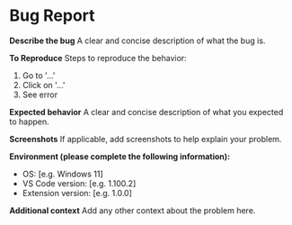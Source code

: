 # Bug Report

**Describe the bug**
A clear and concise description of what the bug is.

**To Reproduce**
Steps to reproduce the behavior:
1. Go to '...'
2. Click on '...'
3. See error

**Expected behavior**
A clear and concise description of what you expected to happen.

**Screenshots**
If applicable, add screenshots to help explain your problem.

**Environment (please complete the following information):**
- OS: [e.g. Windows 11]
- VS Code version: [e.g. 1.100.2]
- Extension version: [e.g. 1.0.0]

**Additional context**
Add any other context about the problem here.
